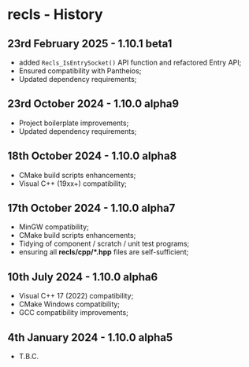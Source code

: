 # recls - History


23rd February 2025 - 1.10.1 beta1
---------------------------------

 * added `Recls_IsEntrySocket()` API function and refactored Entry API;
 * Ensured compatibility with Pantheios;
 * Updated dependency requirements;


23rd October 2024 - 1.10.0 alpha9
---------------------------------

 * Project boilerplate improvements;
 * Updated dependency requirements;


18th October 2024 - 1.10.0 alpha8
---------------------------------

 * CMake build scripts enhancements;
 * Visual C++ (19xx+) compatibility;


17th October 2024 - 1.10.0 alpha7
---------------------------------

 * MinGW compatibility;
 * CMake build scripts enhancements;
 * Tidying of component / scratch / unit test programs;
 * ensuring all **recls/cpp/\*.hpp** files are self-sufficient;


10th July 2024 - 1.10.0 alpha6
-----------------------------

 * Visual C++ 17 (2022) compatibility;
 * CMake Windows compatibility;
 * GCC compatibility improvements;


4th January 2024 - 1.10.0 alpha5
--------------------------------

* T.B.C.


<!-- ########################### end of file ########################### -->

